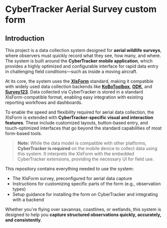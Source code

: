 # CyberTracker Aerial Survey custom form

## Introduction

This project is a data collection system designed for **aerial wildlife surveys**, where observers must quickly record what they see, how many, and where. The system is built around the **CyberTracker mobile application**, which provides a highly optimized and configurable interface for rapid data entry in challenging field conditions—such as inside a moving aircraft.

At its core, the system uses the [**XlsForm**](https://xlsform.org) standard, making it compatible with widely used data collection backends like [**KoBoToolbox**](https://kobotoolbox.org), [**ODK**](https://getodk.org), and [**Survey123**](http://survey123.arcgis.com/). Data collected via CyberTracker is stored in a standard XlsForm-compatible format, enabling easy integration with existing reporting workflows and dashboards.

To enable the speed and flexibility required for aerial data collection, the XlsForm is extended with **CyberTracker-specific visual and interaction features**. These include customized layouts, button-based entry, and touch-optimized interfaces that go beyond the standard capabilities of most form-based tools.

> **Note:** While the data model is compatible with other platforms, **CyberTracker is required** on the mobile device to collect data using this system. It interprets the XlsForm with the embedded CyberTracker extensions, providing the necessary UI for field use.

This repository contains everything needed to use the system:

* The XlsForm survey, preconfigured for aerial data capture
* Instructions for customizing specific parts of the form (e.g., observation types)
* Setup guidance for installing the form on CyberTracker and integrating with a backend

Whether you're flying over savannas, coastlines, or wetlands, this system is designed to help you **capture structured observations quickly, accurately, and consistently**.
